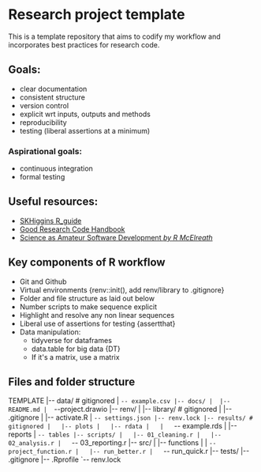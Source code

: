 # Research project template

This is a template repository that aims to codify my workflow and incorporates best practices for research code. 

## Goals:

- clear documentation
- consistent structure
- version control
- explicit wrt inputs, outputs and methods
- reproducibility
- testing (liberal assertions at a minimum)

### Aspirational goals:

- continuous integration
- formal testing

## Useful resources:

- [SKHiggins R_guide](https://github.com/skhiggins/R_guide)
- [Good Research Code Handbook](https://goodresearch.dev/)
- [Science as Amateur Software Development *by R McElreath*](https://www.youtube.com/watch?v=zwRdO9_GGhY&t=1983s)

## Key components of R workflow

- Git and Github 
- Virtual environments {renv::init(), add renv/library to .gitignore}
- Folder and file structure as laid out below
- Number scripts to make sequence explicit
- Highlight and resolve any non linear sequences
- Liberal use of assertions for testing {assertthat}
- Data manipulation:
  - tidyverse for dataframes 
  - data.table for big data {DT}
  - If it's a matrix, use a matrix

## Files and folder structure

TEMPLATE
|-- data/ # gitignored
|  `-- example.csv
|-- docs/
|  |-- README.md
|  `--project.drawio
|-- renv/
|  |-- library/ # gitignored
|  |-- .gitignore
|  |-- activate.R
|  `-- settings.json
|-- renv.lock
|-- results/ # gitignored
|   |-- plots
|   |-- rdata
|   |   `-- example.rds
|   |-- reports
|   `-- tables
|-- scripts/
|   |-- 01_cleaning.r
|   |-- 02_analysis.r
|   `-- 03_reporting.r
|-- src/
|   |-- functions
|   |   `-- project_function.r
|   |-- run_better.r
|   `-- run_quick.r
|-- tests/
|-- .gitignore
|-- .Rprofile
`-- renv.lock
